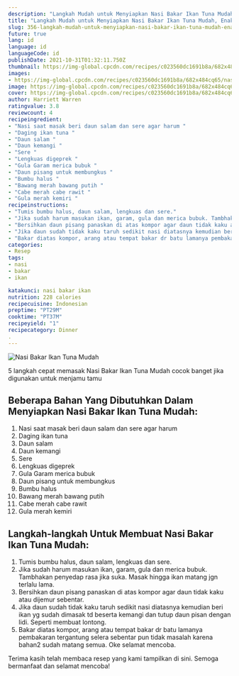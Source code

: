 ```yaml
---
description: "Langkah Mudah untuk Menyiapkan Nasi Bakar Ikan Tuna Mudah, Enak Banget"
title: "Langkah Mudah untuk Menyiapkan Nasi Bakar Ikan Tuna Mudah, Enak Banget"
slug: 356-langkah-mudah-untuk-menyiapkan-nasi-bakar-ikan-tuna-mudah-enak-banget
future: true
lang: id
language: id
languageCode: id
publishDate: 2021-10-31T01:32:11.750Z 
thumbnail: https://img-global.cpcdn.com/recipes/c023560dc1691b8a/682x484cq65/nasi-bakar-ikan-tuna-mudah-foto-resep-utama.png
images:
- https://img-global.cpcdn.com/recipes/c023560dc1691b8a/682x484cq65/nasi-bakar-ikan-tuna-mudah-foto-resep-utama.png
image: https://img-global.cpcdn.com/recipes/c023560dc1691b8a/682x484cq65/nasi-bakar-ikan-tuna-mudah-foto-resep-utama.png
cover: https://img-global.cpcdn.com/recipes/c023560dc1691b8a/682x484cq65/nasi-bakar-ikan-tuna-mudah-foto-resep-utama.png
author: Harriett Warren
ratingvalue: 3.8
reviewcount: 4
recipeingredient:
- "Nasi saat masak beri daun salam dan sere agar harum "
- "Daging ikan tuna "
- "Daun salam "
- "Daun kemangi "
- "Sere "
- "Lengkuas digeprek "
- "Gula Garam merica bubuk "
- "Daun pisang untuk membungkus "
- "Bumbu halus "
- "Bawang merah bawang putih "
- "Cabe merah cabe rawit "
- "Gula merah kemiri "
recipeinstructions:
- "Tumis bumbu halus, daun salam, lengkuas dan sere."
- "Jika sudah harum masukan ikan, garam, gula dan merica bubuk. Tambhakan penyedap rasa jika suka. Masak hingga ikan matang jgn terlalu lama."
- "Bersihkan daun pisang panaskan di atas kompor agar daun tidak kaku atau dijemur sebentar."
- "Jika daun sudah tidak kaku taruh sedikit nasi diatasnya kemudian beri ikan yg sudah dimasak td beserta kemangi dan tutup daun pisan dengan lidi. Seperti membuat lontong."
- "Bakar diatas kompor, arang atau tempat bakar dr batu lamanya pembakaran tergantung selera sebentar pun tidak masalah karena bahan2 sudah matang semua. Oke selamat mencoba."
categories:
- Resep
tags:
- nasi
- bakar
- ikan

katakunci: nasi bakar ikan 
nutrition: 228 calories
recipecuisine: Indonesian
preptime: "PT29M"
cooktime: "PT37M"
recipeyield: "1"
recipecategory: Dinner
. 
---
```



![Nasi Bakar Ikan Tuna Mudah](https://img-global.cpcdn.com/recipes/c023560dc1691b8a/682x484cq65/nasi-bakar-ikan-tuna-mudah-foto-resep-utama.png)

5 langkah cepat memasak  Nasi Bakar Ikan Tuna Mudah cocok banget jika digunakan untuk menjamu tamu

<!--inarticleads1-->

## Beberapa Bahan Yang Dibutuhkan Dalam Menyiapkan Nasi Bakar Ikan Tuna Mudah:

1. Nasi saat masak beri daun salam dan sere agar harum 
1. Daging ikan tuna 
1. Daun salam 
1. Daun kemangi 
1. Sere 
1. Lengkuas digeprek 
1. Gula Garam merica bubuk 
1. Daun pisang untuk membungkus 
1. Bumbu halus 
1. Bawang merah bawang putih 
1. Cabe merah cabe rawit 
1. Gula merah kemiri 



<!--inarticleads2-->

## Langkah-langkah Untuk Membuat Nasi Bakar Ikan Tuna Mudah:

1. Tumis bumbu halus, daun salam, lengkuas dan sere.
1. Jika sudah harum masukan ikan, garam, gula dan merica bubuk. Tambhakan penyedap rasa jika suka. Masak hingga ikan matang jgn terlalu lama.
1. Bersihkan daun pisang panaskan di atas kompor agar daun tidak kaku atau dijemur sebentar.
1. Jika daun sudah tidak kaku taruh sedikit nasi diatasnya kemudian beri ikan yg sudah dimasak td beserta kemangi dan tutup daun pisan dengan lidi. Seperti membuat lontong.
1. Bakar diatas kompor, arang atau tempat bakar dr batu lamanya pembakaran tergantung selera sebentar pun tidak masalah karena bahan2 sudah matang semua. Oke selamat mencoba.




Terima kasih telah membaca resep yang kami tampilkan di sini. Semoga bermanfaat dan selamat mencoba!
